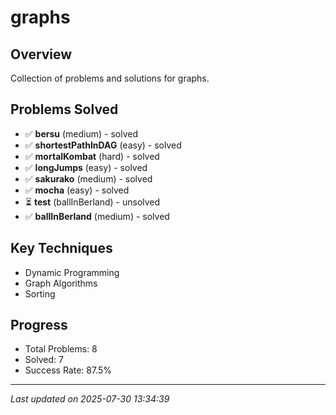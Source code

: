 # graphs

## Overview
Collection of problems and solutions for graphs.

## Problems Solved
- ✅ **bersu** (medium) - solved
- ✅ **shortestPathInDAG** (easy) - solved
- ✅ **mortalKombat** (hard) - solved
- ✅ **longJumps** (easy) - solved
- ✅ **sakurako** (medium) - solved
- ✅ **mocha** (easy) - solved
- ⏳ **test** (ballInBerland) - unsolved
- ✅ **ballInBerland** (medium) - solved

## Key Techniques
- Dynamic Programming
- Graph Algorithms
- Sorting

## Progress
- Total Problems: 8
- Solved: 7
- Success Rate: 87.5%

---
*Last updated on 2025-07-30 13:34:39*
